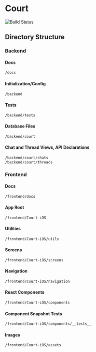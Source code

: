 # Court

[![Build Status](https://travis-ci.org/codyleyhan/court.svg?branch=master)](https://travis-ci.org/codyleyhan/court)

## Directory Structure
### Backend
#### Docs
```bash
/docs
```
#### Initialization/Config
```bash
/backend
```
#### Tests
```bash
/backend/tests
```
#### Database Files
```bash
/backend/court
```
#### Chat and Thread Views, API Declarations
```bash
/backend/court/chats
/backend/court/threads
```
### Frontend
#### Docs
```bash
/frontend/docs
```
#### App Root
```bash
/frontend/Court-iOS
```
#### Utilities
```bash
/frontend/Court-iOS/utils
```
#### Screens
```bash
/frontend/Court-iOS/screens
```
#### Navigation
```bash
/frontend/Court-iOS/navigation
```
#### React Components
```bash
/frontend/Court-iOS/components
```
#### Component Snapshot Tests
```bash
/frontend/Court-iOS/components/__tests__
```
#### Images
```bash
/frontend/Court-iOS/assets
```
